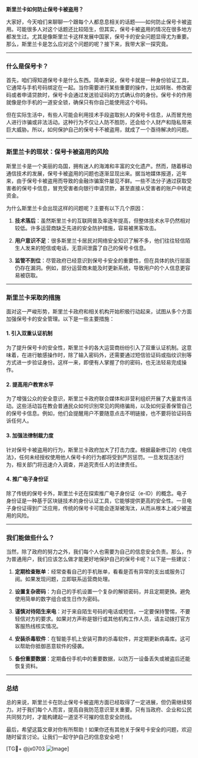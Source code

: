 **斯里兰卡如何防止保号卡被盗用？**

大家好，今天咱们来聊聊一个跟每个人都息息相关的话题——如何防止保号卡被盗用。可能很多人对这个话题还比较陌生，但其实，保号卡被盗用的情况在很多地方都发生过。尤其是像斯里兰卡这样发展中国家，保号卡的安全问题显得尤为重要。那么，斯里兰卡是怎么应对这个问题的呢？接下来，我带大家一探究竟。

---

### 什么是保号卡？

首先，咱们得知道保号卡是什么东西。简单来说，保号卡就是一种身份验证工具，它通常与手机号码绑定在一起。当你需要进行某些重要的操作，比如转账、修改密码或者申请贷款时，保号卡会通过发送验证码的方式确认你的身份。保号卡的作用就像是你手机的一道安全锁，确保只有你自己能使用这个号码。

但在实际生活中，有些人可能会利用技术手段盗取别人的保号卡信息，从而冒充他人进行诈骗或非法活动。这种行为不仅让人防不胜防，还会给个人财产和隐私带来巨大威胁。所以，如何保护自己的保号卡不被盗用，就成了一个亟待解决的问题。

---

### 斯里兰卡的现状：保号卡被盗用的风险

斯里兰卡是一个美丽的岛国，拥有迷人的海滩和丰富的文化遗产。然而，随着移动通信技术的发展，保号卡被盗用的问题也逐渐显现出来。据当地媒体报道，近年来，由于保号卡被盗用而导致的金融诈骗案件屡见不鲜。一些不法分子通过获取受害者的保号卡信息，冒充受害者向银行申请贷款，甚至直接从受害者的账户中转走资金。

为什么斯里兰卡会出现这样的问题呢？主要有以下几个原因：

1. **技术落后**：虽然斯里兰卡的互联网普及率逐年提高，但整体技术水平仍然相对较低。许多运营商缺乏先进的安全防护措施，容易被黑客攻击。
   
2. **用户意识不足**：很多斯里兰卡居民对网络安全知识了解不多，他们往往轻信陌生人发来的短信或电话，无意间泄露了自己的保号卡信息。

3. **监管不到位**：尽管政府已经意识到保号卡安全的重要性，但在具体的执行层面仍存在漏洞。例如，部分运营商未能及时更新系统，导致用户的个人信息更容易被窃取。

---

### 斯里兰卡采取的措施

面对这一严峻形势，斯里兰卡政府和相关机构开始积极行动起来，试图从多个方面加强保号卡的安全管理。以下是一些主要措施：

#### 1. 引入双重认证机制

为了提升保号卡的安全性，斯里兰卡的各大运营商纷纷引入了双重认证机制。这意味着，在进行敏感操作时，除了输入密码外，还需要通过短信验证码或指纹识别等方式进一步验证身份。这样一来，即便有人掌握了你的密码，也无法轻易完成操作。

#### 2. 提高用户教育水平

为了增强公众的安全意识，斯里兰卡政府联合媒体和非营利组织开展了大量宣传活动。这些活动旨在教会普通民众如何识别常见的网络骗局，以及如何妥善保管自己的保号卡信息。例如，他们会提醒用户不要随意点击不明链接，也不要将验证码告诉任何人。

#### 3. 加强法律制裁力度

针对保号卡被盗用的行为，斯里兰卡政府加大了打击力度。根据最新修订的《电信法》，任何未经授权使用他人保号卡的行为都将受到严厉惩罚。一旦发现违法行为，相关部门将迅速介入调查，并追究责任人的法律责任。

#### 4. 推广电子身份证

除了传统的保号卡外，斯里兰卡还在探索推广电子身份证（e-ID）的概念。电子身份证是一种基于区块链技术的身份认证工具，它能够提供更高的安全性。一旦电子身份证得到广泛应用，传统的保号卡可能会逐渐被淘汰，从而从根本上减少被盗用的风险。

---

### 我们能做些什么？

当然，除了政府的努力之外，我们每个人也需要为自己的信息安全负责。那么，作为普通用户，我们应该怎么做才能更好地保护自己的保号卡呢？以下是一些建议：

1. **定期检查账单**：经常查看自己的手机账单，看看是否有异常的支出或服务订阅。如果发现问题，立即联系运营商处理。

2. **设置复杂密码**：为自己的手机设置一个复杂的解锁密码，并且定期更换。避免使用简单的数字组合或生日作为密码。

3. **谨慎对待陌生来电**：对于来自陌生号码的电话或短信，一定要保持警惕，不要轻信对方的要求。如果对方声称是银行或其他机构工作人员，请主动拨打官方客服热线核实情况。

4. **安装杀毒软件**：在智能手机上安装可靠的杀毒软件，并定期更新病毒库。这可以帮助你抵御恶意软件的侵袭。

5. **备份重要数据**：定期备份手机中的重要数据，以防万一设备丢失或被盗后还能恢复资料。

---

### 总结

总的来说，斯里兰卡在防止保号卡被盗用方面已经取得了一定进展，但仍需继续努力。对于我们每个人而言，提高自我防范意识至关重要。只有当政府、企业和公民共同努力时，才能构建起一道坚不可摧的信息安全防线。

最后，希望这篇文章对你有所帮助！如果你还有其他关于保号卡安全的问题，欢迎随时留言讨论。让我们一起守护自己的信息安全吧！

[TG💪+ @jx0703 ![Image](https://github.com/user-attachments/assets/dbca1d08-cadb-493c-b0ec-ad6f7a83f270)]